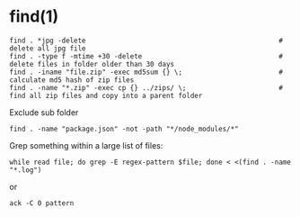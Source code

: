
# find(1)

    find . *jpg -delete                                                # delete all jpg file
    find . -type f -mtime +30 -delete                                  # delete files in folder older than 30 days
    find . -iname "file.zip" -exec md5sum {} \;                        # calculate md5 hash of zip files
    find . -name "*.zip" -exec cp {} ../zips/ \;                       # find all zip files and copy into a parent folder

Exclude sub folder

    find . -name "package.json" -not -path "*/node_modules/*"

Grep something within a large list of files:

    while read file; do grep -E regex-pattern $file; done < <(find . -name "*.log")

  or

    ack -C 0 pattern
